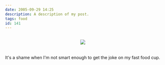 ```yaml
---
date: 2005-09-29 14:25
description: A description of my post.
tags: food
id: 141
---
```

<div><center><br />
<img src="/img/myoldmanholdspencils.jpg"/><br />
</center></div><div><br /><br />It's a shame when I'm not smart enough to get the joke on my fast food cup.</div><br /><br />
